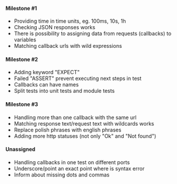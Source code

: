 #### Milestone #1
* Providing time in time units, eg. 100ms, 10s, 1h
* Checking JSON responses works
* There is possibility to assigning data from requests (callbacks) to variables
* Matching callback urls with wild expressions

#### Milestone #2
* Adding keyword "EXPECT"
* Failed "ASSERT" prevent executing next steps in test
* Callbacks can have names
* Split tests into unit tests and module tests

#### Milestone #3
* Handling more than one callback with the same url
* Matching response text/request text with wildcards works
* Replace polish phrases with english phrases
* Adding more http statuses (not only "Ok" and "Not found")

#### Unassigned
* Handling callbacks in one test on different ports
* Underscore/point an exact point where is syntax error
* Inform about missing dots and commas
